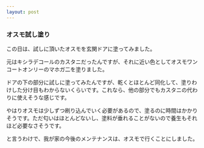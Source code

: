 ```yaml
---
layout: post
---
```

<h3>オスモ試し塗り</h3>
<p>この日は、試しに頂いたオスモを玄関ドアに塗ってみました。</p>
<p>元はキシラデコールのカスタニだったんですが、それに近い色としてオスモワンコートオンリーのマホガ二を塗りました。</p>
<p>ドアの下の部分に試しに塗ってみたんですが、乾くとほとんど同化して、塗りわけした分け目もわからないくらいです。これなら、他の部分でもカスタニの代わりに使えそうな感じです。</p>
<p>やはりオスモは少しずつ刷り込んでいく必要があるので、塗るのに時間はかかりそうです。ただ匂いはほとんどないし、塗料が垂れることがないので養生もそれほど必要なさそうです。</p>
<p>と言うわけで、我が家の今後のメンテナンスは、オスモで行くことにしました。</p>
